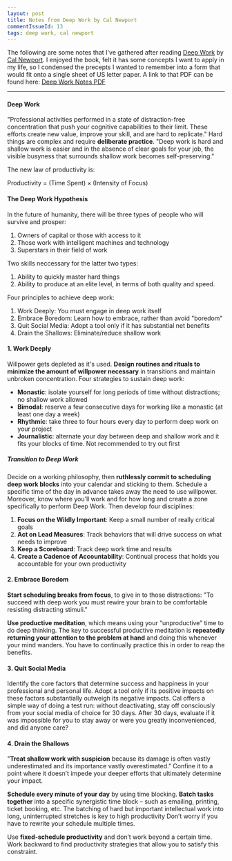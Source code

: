 ```yaml
---
layout: post
title: Notes from Deep Work by Cal Newport
commentIssueId: 13
tags: deep work, cal newport
---
```


The following are some notes that I've gathered after reading [Deep Work](http://calnewport.com/books/deep-work/) by [Cal Newport](http://calnewport.com/). I enjoyed the book, felt it has some concepts I want to apply in my life, so I condensed the precepts I wanted to remember into a form that would fit onto a single sheet of US letter paper. A link to that PDF can be found here: [Deep Work Notes PDF]({{site.baseurl}}/files/2018/deepwork.pdf)

---

#### Deep Work

"Professional activities performed in a state of distraction-free concentration that push your cognitive capabilities to their limit. These efforts create new value, improve your skill, and are hard to replicate." Hard things are complex and require **deliberate practice**. "Deep work is hard and shallow work is easier and in the absence of clear goals for your job, the visible busyness that surrounds shallow work becomes self-preserving."

The new law of productivity is:

$\text{Productivity}~=~(\text{Time Spent}) \times (\text{Intensity of Focus})$

#### The Deep Work Hypothesis

In the future of humanity, there will be three types of people who will survive and prosper:

1. Owners of capital or those with access to it
2. Those work with intelligent machines and technology
3. Superstars in their field of work

Two skills neccessary for the latter two types: 

1. Ability to quickly master hard things
2. Ability to produce at an elite level, in terms of both quality and speed. 

Four principles to achieve deep work:

1. Work Deeply: You must engage in deep work itself
2. Embrace Boredom: Learn how to embrace, rather than avoid "boredom"
3. Quit Social Media: Adopt a tool only if it has substantial net benefits
4. Drain the Shallows: Eliminate/reduce shallow work

#### 1. Work Deeply

Willpower gets depleted as it's used. **Design routines and rituals to minimize the amount of willpower necessary** in transitions and maintain unbroken concentration. Four strategies to sustain deep work:

* **Monastic**: isolate yourself for long periods of time without distractions; no shallow work allowed
* **Bimodal**: reserve a few consecutive days for working like a monastic (at least one day a week)
* **Rhythmic**: take three to four hours every day to perform deep work on your project
* **Journalistic**: alternate your day between deep and shallow work and it fits your blocks of time. Not recommended to try out first

##### Transition to Deep Work

Decide on a working philosophy, then **ruthlessly commit to scheduling deep work blocks** into your calendar and sticking to them. Schedule a specific time of the day in advance takes away the need to use willpower. Moreover, know where you’ll work and for how long and create a zone specifically to perform Deep Work. Then develop four disciplines:

1. **Focus on the Wildly Important**: Keep a small number of really critical goals
2. **Act on Lead Measures**: Track behaviors that will drive success on what needs to improve
3. **Keep a Scoreboard**: Track deep work time and results
4. **Create a Cadence of Accountability**: Continual process that holds you accountable for your own productivity

#### 2. Embrace Boredom

**Start scheduling breaks from focus**, to give in to those distractions: "To succeed with deep work you must rewire your brain to be comfortable resisting distracting stimuli."

**Use productive meditation**, which means using your “unproductive” time to do deep thinking. The key to successful productive meditation is **repeatedly returning your attention to the problem at hand** and doing this whenever your mind wanders. You have to continually practice this in order to reap the benefits.

#### 3. Quit Social Media

Identify the core factors that determine success and happiness in your professional and personal life. Adopt a tool only if its positive impacts on these factors substantially outweigh its negative impacts. Cal offers a simple way of doing a test run: without deactivating, stay off consciously from your social media of choice for 30 days. After 30 days, evaluate if it was impossible for you to stay away or were you greatly inconvenienced, and did anyone care?


#### 4. Drain the Shallows

"**Treat shallow work with suspicion** because its damage is often vastly underestimated and its importance vastly overestimated." Confine it to a point where it doesn’t impede your deeper efforts that ultimately determine your impact.

**Schedule every minute of your day** by using time blocking. **Batch tasks together** into a specific synergistic time block – such as emailing, printing, ticket booking, etc. The batching of hard but important intellectual work into long, uninterrupted stretches is key to high productivity Don’t worry if you have to rewrite your schedule multiple times. 

Use **fixed-schedule productivity** and don’t work beyond a certain time. Work backward to find productivity strategies that allow you to satisfy this constraint.